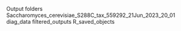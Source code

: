Output folders
Saccharomyces_cerevisiae_S288C_tax_559292_21Jun_2023_20_01
diag_data
filtered_outputs
R_saved_objects
